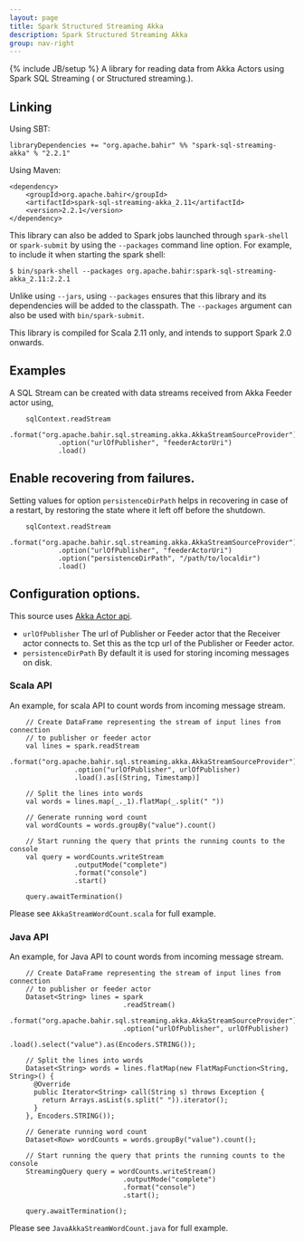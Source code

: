 ```yaml
---
layout: page
title: Spark Structured Streaming Akka
description: Spark Structured Streaming Akka
group: nav-right
---
```

<!--
{% comment %}
Licensed to the Apache Software Foundation (ASF) under one or more
contributor license agreements.  See the NOTICE file distributed with
this work for additional information regarding copyright ownership.
The ASF licenses this file to you under the Apache License, Version 2.0
(the "License"); you may not use this file except in compliance with
the License.  You may obtain a copy of the License at

http://www.apache.org/licenses/LICENSE-2.0

Unless required by applicable law or agreed to in writing, software
distributed under the License is distributed on an "AS IS" BASIS,
WITHOUT WARRANTIES OR CONDITIONS OF ANY KIND, either express or implied.
See the License for the specific language governing permissions and
limitations under the License.
{% endcomment %}
-->

{% include JB/setup %}
A library for reading data from Akka Actors using Spark SQL Streaming ( or Structured streaming.). 

## Linking

Using SBT:

    libraryDependencies += "org.apache.bahir" %% "spark-sql-streaming-akka" % "2.2.1"

Using Maven:

    <dependency>
        <groupId>org.apache.bahir</groupId>
        <artifactId>spark-sql-streaming-akka_2.11</artifactId>
        <version>2.2.1</version>
    </dependency>

This library can also be added to Spark jobs launched through `spark-shell` or `spark-submit` by using the `--packages` command line option.
For example, to include it when starting the spark shell:

    $ bin/spark-shell --packages org.apache.bahir:spark-sql-streaming-akka_2.11:2.2.1

Unlike using `--jars`, using `--packages` ensures that this library and its dependencies will be added to the classpath.
The `--packages` argument can also be used with `bin/spark-submit`.

This library is compiled for Scala 2.11 only, and intends to support Spark 2.0 onwards.

## Examples

A SQL Stream can be created with data streams received from Akka Feeder actor using,

        sqlContext.readStream
                .format("org.apache.bahir.sql.streaming.akka.AkkaStreamSourceProvider")
                .option("urlOfPublisher", "feederActorUri")
                .load()
                
## Enable recovering from failures.
                
Setting values for option `persistenceDirPath` helps in recovering in case of a restart, by restoring the state where it left off before the shutdown.
                
        sqlContext.readStream
                .format("org.apache.bahir.sql.streaming.akka.AkkaStreamSourceProvider")
                .option("urlOfPublisher", "feederActorUri")
                .option("persistenceDirPath", "/path/to/localdir")
                .load() 
                       
## Configuration options.
                       
This source uses [Akka Actor api](http://doc.akka.io/api/akka/2.4/akka/actor/Actor.html).
                       
* `urlOfPublisher` The url of Publisher or Feeder actor that the Receiver actor connects to. Set this as the tcp url of the Publisher or Feeder actor.
* `persistenceDirPath` By default it is used for storing incoming messages on disk.

### Scala API

An example, for scala API to count words from incoming message stream. 

        // Create DataFrame representing the stream of input lines from connection
        // to publisher or feeder actor
        val lines = spark.readStream
                    .format("org.apache.bahir.sql.streaming.akka.AkkaStreamSourceProvider")
                    .option("urlOfPublisher", urlOfPublisher)
                    .load().as[(String, Timestamp)]
    
        // Split the lines into words
        val words = lines.map(_._1).flatMap(_.split(" "))
    
        // Generate running word count
        val wordCounts = words.groupBy("value").count()
    
        // Start running the query that prints the running counts to the console
        val query = wordCounts.writeStream
                    .outputMode("complete")
                    .format("console")
                    .start()
    
        query.awaitTermination()
        
Please see `AkkaStreamWordCount.scala` for full example.     
   
### Java API
   
An example, for Java API to count words from incoming message stream.
   
        // Create DataFrame representing the stream of input lines from connection
        // to publisher or feeder actor
        Dataset<String> lines = spark
                                .readStream()
                                .format("org.apache.bahir.sql.streaming.akka.AkkaStreamSourceProvider")
                                .option("urlOfPublisher", urlOfPublisher)
                                .load().select("value").as(Encoders.STRING());
    
        // Split the lines into words
        Dataset<String> words = lines.flatMap(new FlatMapFunction<String, String>() {
          @Override
          public Iterator<String> call(String s) throws Exception {
            return Arrays.asList(s.split(" ")).iterator();
          }
        }, Encoders.STRING());
    
        // Generate running word count
        Dataset<Row> wordCounts = words.groupBy("value").count();
    
        // Start running the query that prints the running counts to the console
        StreamingQuery query = wordCounts.writeStream()
                                .outputMode("complete")
                                .format("console")
                                .start();
    
        query.awaitTermination();   
         
Please see `JavaAkkaStreamWordCount.java` for full example.      
